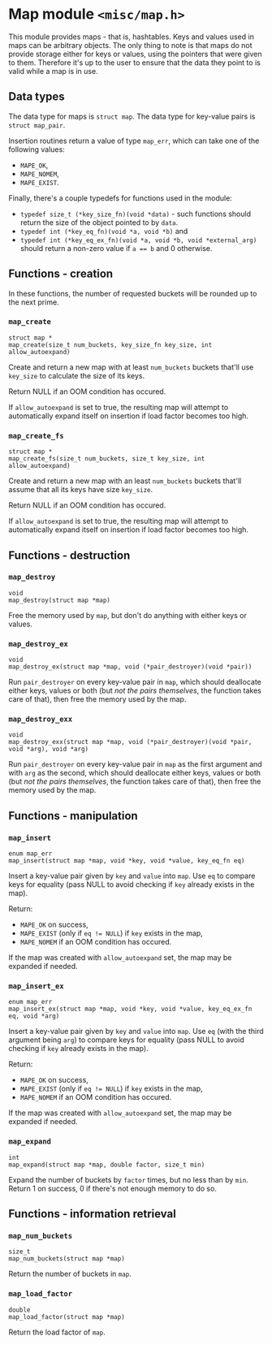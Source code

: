 
# Map module `<misc/map.h>`

This module provides maps - that is, hashtables. Keys and values used in maps
can be arbitrary objects. The only thing to note is that maps do not provide
storage either for keys or values, using the pointers that were given to them.
Therefore it's up to the user to ensure that the data they point to is valid
while a map is in use.

## Data types

The data type for maps is `struct map`. The data type for key-value pairs is
`struct map_pair`.

Insertion routines return a value of type `map_err`, which can take one of the 
following values:
- `MAPE_OK`,
- `MAPE_NOMEM`,
- `MAPE_EXIST`.

Finally, there's a couple typedefs for functions used in the module:
- `typedef size_t (*key_size_fn)(void *data)` - such functions should return
the size of the object pointed to by `data`.
- `typedef int (*key_eq_fn)(void *a, void *b)` and
- `typedef int (*key_eq_ex_fn)(void *a, void *b, void *external_arg)` should
return a non-zero value if `a == b` and 0 otherwise.

## Functions - creation

In these functions, the number of requested buckets will be rounded up to the
next prime.

### `map_create`

```
struct map *
map_create(size_t num_buckets, key_size_fn key_size, int allow_autoexpand)
```

Create and return a new map with at least `num_buckets` buckets that'll use
`key_size` to calculate the size of its keys.

Return NULL if an OOM condition has occured.

If `allow_autoexpand` is set to true, the resulting map will attempt to 
automatically expand itself on insertion if load factor becomes too high.

### `map_create_fs`

```
struct map *
map_create_fs(size_t num_buckets, size_t key_size, int allow_autoexpand)
```

Create and return a new map with an least `num_buckets` buckets that'll assume
that all its keys have size `key_size`.

Return NULL if an OOM condition has occured.

If `allow_autoexpand` is set to true, the resulting map will attempt to 
automatically expand itself on insertion if load factor becomes too high.

## Functions - destruction

### `map_destroy`

```
void
map_destroy(struct map *map)
```

Free the memory used by `map`, but don't do anything with either keys or values.

### `map_destroy_ex`

```
void
map_destroy_ex(struct map *map, void (*pair_destroyer)(void *pair))
```

Run `pair_destroyer` on every key-value pair in `map`, which should deallocate
either keys, values or both (but *not the pairs themselves*, the function takes
care of that), then free the memory used by the map.

### `map_destroy_exx`

```
void
map_destroy_exx(struct map *map, void (*pair_destroyer)(void *pair, void *arg), void *arg)
```

Run `pair_destroyer` on every key-value pair in `map` as the first argument and
with `arg` as the second, which should deallocate either keys, values or both
(but *not the pairs themselves*, the function takes care of that), then free 
the memory used by the map.

## Functions - manipulation

### `map_insert`

```
enum map_err
map_insert(struct map *map, void *key, void *value, key_eq_fn eq)
```

Insert a key-value pair given by `key` and `value` into `map`. Use `eq` to
compare keys for equality (pass NULL to avoid checking if `key` already exists
in the map).

Return:
- `MAPE_OK` on success,
- `MAPE_EXIST` (only if `eq != NULL`) if `key` exists in the map,
- `MAPE_NOMEM` if an OOM condition has occured.

If the map was created with `allow_autoexpand` set, the map may be expanded if
needed.

### `map_insert_ex`

```
enum map_err
map_insert_ex(struct map *map, void *key, void *value, key_eq_ex_fn eq, void *arg)
```

Insert a key-value pair given by `key` and `value` into `map`. Use `eq` (with
the third argument being `arg`) to compare keys for equality (pass NULL to
avoid checking if `key` already exists in the map).

Return:
- `MAPE_OK` on success,
- `MAPE_EXIST` (only if `eq != NULL`) if `key` exists in the map,
- `MAPE_NOMEM` if an OOM condition has occured.

If the map was created with `allow_autoexpand` set, the map may be expanded if
needed.

### `map_expand`

```
int 
map_expand(struct map *map, double factor, size_t min)
```

Expand the number of buckets by `factor` times, but no less than by `min`.
Return 1 on success, 0 if there's not enough memory to do so.

## Functions - information retrieval

### `map_num_buckets`

```
size_t
map_num_buckets(struct map *map)
```

Return the number of buckets in `map`.

### `map_load_factor`

```
double
map_load_factor(struct map *map)
```

Return the load factor of `map`.

